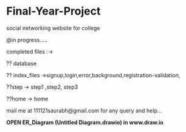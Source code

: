 # Final-Year-Project
 social networking website for college
 
 @in progress.....
 
 completed files :-> 
 
 ?? database
 
 ?? index_files ->signup,login,error,background,registration-validation,
 
 ??step -> step1 ,step2, step3
 
 ??home -> home


<p>
 mail me at 111121saurabh@gmail.com for any query and help...
 </p>

<b>
 OPEN ER_Diagram  (Untitled Diagram.drawio) in www.draw.io
 </b>
